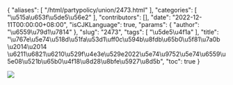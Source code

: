 {
    "aliases": [
        "/html/partypolicy/union/2473.html"
    ],
    "categories": [
        "\u515a\u653f\u5de5\u56e2"
    ],
    "contributors": [],
    "date": "2022-12-11T00:00:00+08:00",
    "isCJKLanguage": true,
    "params": {
        "author": "\u6559\u79d1\u7814"
    },
    "slug": "2473",
    "tags": [
        "\u5de5\u4f1a"
    ],
    "title": "\u767e\u5e74\u518d\u51fa\u53d1\uff0c\u594b\u8fdb\u65b0\u5f81\u7a0b \u2014\u2014 \u6211\u6821\u6210\u529f\u4e3e\u529e2022\u5e74\u9752\u5e74\u6559\u5e08\u521b\u65b0\u4f18\u8d28\u8bfe\u5927\u8d5b",
    "toc": true
}

![](http://www.tfls.cn/images/221216/1-22121615395Wb.jpg)
